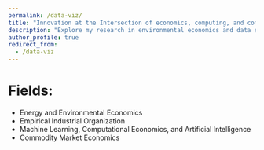 ```yaml
---
permalink: /data-viz/
title: "Innovation at the Intersection of economics, computing, and commodity markets"
description: "Explore my research in environmental economics and data science."
author_profile: true
redirect_from:
  - /data-viz
---
```


Fields:
======
* Energy and Environmental Economics
* Empirical Industrial Organization
* Machine Learning, Computational Economics, and Artificial Intelligence
* Commodity Market Economics
